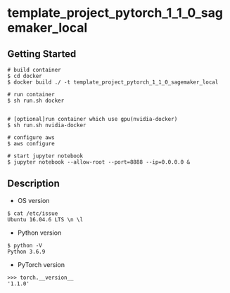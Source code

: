 # template_project_pytorch_1_1_0_sagemaker_local

## Getting Started
```
# build container
$ cd docker
$ docker build ./ -t template_project_pytorch_1_1_0_sagemaker_local

# run container
$ sh run.sh docker


# [optional]run container which use gpu(nvidia-docker)
$ sh run.sh nvidia-docker

# configure aws
$ aws configure

# start jupyter notebook
$ jupyter notebook --allow-root --port=8888 --ip=0.0.0.0 &
```

## Description
* OS version
```
$ cat /etc/issue
Ubuntu 16.04.6 LTS \n \l
```

* Python version
```
$ python -V
Python 3.6.9
```

* PyTorch version
```
>>> torch.__version__
'1.1.0'
```

